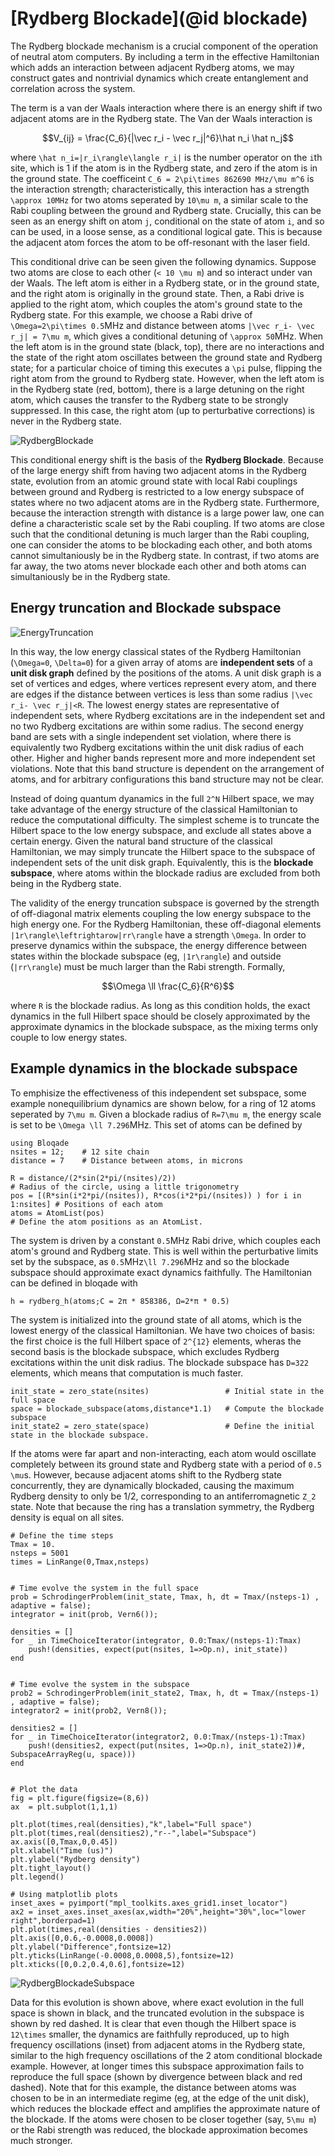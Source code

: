 # [Rydberg Blockade](@id blockade)

The Rydberg blockade mechanism is a crucial component of the operation of neutral atom computers. By including a term in the effective Hamiltonian which adds an interaction between adjacent Rydberg atoms, we may construct gates and nontrivial dynamics which create entanglement and correlation across the system.

The term is a van der Waals interaction where there is an energy shift if two adjacent atoms are in the Rydberg state. The Van der Waals interaction is

```math
V_{ij} = \frac{C_6}{|\vec r_i - \vec r_j|^6}\hat n_i \hat n_j
```

where ``\hat n_i=|r_i\rangle\langle r_i|`` is the number operator on the ``i``th site, which is 1 if the atom is in the Rydberg state, and zero if the atom is in the ground state. The coefficeint ``C_6 = 2\pi\times 862690 MHz/\mu m^6`` is the interaction strength; characteristically, this interaction has a strength ``\approx 10MHz`` for two atoms seperated by ``10\mu m``, a similar scale to the Rabi coupling between the ground and Rydberg state. Crucially, this can be seen as an energy shift on atom ``j``, conditional on the state of atom ``i``, and so can be used, in a loose sense, as a conditional logical gate. This is because the adjacent atom forces the atom to be off-resonant with the laser field.

This conditional drive can be seen given the following dynamics. Suppose two atoms are close to each other (``< 10 \mu m``) and so interact under van der Waals. The left atom is either in a Rydberg state, or in the ground state, and the right atom is originally in the ground state. Then, a Rabi drive is applied to the right atom, which couples the atom's ground state to the Rydberg state. For this example, we choose a Rabi drive of ``\Omega=2\pi\times 0.5``MHz and distance between atoms ``|\vec r_i- \vec r_j| = 7\mu m``, which gives a conditional detuning of ``\approx 50``MHz. When the left atom is in the ground state (black, top), there are no interactions and the state of the right atom oscillates between the ground state and Rydberg state; for a particular choice of timing this executes a ``\pi`` pulse, flipping the right atom from the ground to Rydberg state. However, when the left atom is in the Rydberg state (red, bottom), there is a large detuning on the right atom, which causes the transfer to the Rydberg state to be strongly suppressed. In this case, the right atom (up to perturbative corrections) is never in the Rydberg state.



![RydbergBlockade](../assets/RydbergBlockade.png)

This conditional energy shift is the basis of the **Rydberg Blockade**. Because of the large energy shift from having two adjacent atoms in the Rydberg state, evolution from an atomic ground state with local Rabi couplings between ground and Rydberg is restricted to a low energy subspace of states where no two adjacent atoms are in the Rydberg state. Furthermore, because the interaction strength with distance is a large power law, one can define a characteristic scale set by the Rabi coupling. If two atoms are close such that the conditional detuning is much larger than the Rabi coupling, one can consider the atoms to be blockading each other, and both atoms cannot simultaniously be in the Rydberg state. In contrast, if two atoms are far away, the two atoms never blockade each other and both atoms can simultaniously be in the Rydberg state.

## Energy truncation and Blockade subspace

![EnergyTruncation](../assets/bloqade_subspace.png)

In this way, the low energy classical states of the Rydberg Hamiltonian (``\Omega=0``, ``\Delta=0``) for a given array of atoms are **independent sets** of a **unit disk graph** defined by the positions of the atoms. A unit disk graph is a set of vertices and edges, where vertices represent every atom, and there are edges if the distance between vertices is less than some radius ``|\vec r_i- \vec r_j|<R``. The lowest energy states are representative of independent sets, where Rydberg excitations are in the independent set and no two Rydberg excitations are within some radius. The second energy band are sets with a single independent set violation, where there is equivalently two Rydberg excitations within the unit disk radius of each other. Higher and higher bands represent more and more independent set violations. Note that this band structure is dependent on the arrangement of atoms, and for arbitrary configurations this band structure may not be clear.

Instead of doing quantum dyanamics in the full ``2^N`` Hilbert space, we may take advantage of the energy structure of the classical Hamiltonian to reduce the computational difficulty. The simplest scheme is to truncate the Hilbert space to the low energy subspace, and exclude all states above a certain energy. Given the natural band structure of the classical Hamiltonian, we may simply truncate the Hilbert space to the subspace of independent sets of the unit disk graph. Equivalently, this is the **blockade subspace**, where atoms within the blockade radius are excluded from both being in the Rydberg state.




The validity of the energy truncation subspace is governed by the strength of off-diagonal matrix elements coupling the low energy subspace to the high energy one. For the Rydberg Hamiltonian, these off-diagonal elements ``|1r\rangle\leftrightarow|rr\rangle`` have a strength ``\Omega``. In order to preserve dynamics within the subspace, the energy difference between states within the blockade subspace (eg, ``|1r\rangle``) and outside (``|rr\rangle``) must be much larger than the Rabi strength. Formally,

```math
\Omega \ll \frac{C_6}{R^6}
```
where ``R`` is the blockade radius. As long as this condition holds, the exact dynamics in the full Hilbert space should be closely approximated by the approximate dynamics in the blockade subspace, as the mixing terms only couple to low energy states.

## Example dynamics in the blockade subspace

To emphisize the effectiveness of this independent set subspace, some example nonequilibrium dynamics are shown below, for a ring of 12 atoms seperated by ``7\mu m``. Given a blockade radius of ``R=7\mu m``, the energy scale is set to be ``\Omega \ll 7.296``MHz. This set of atoms can be defined by

```@example blockade
using Bloqade
nsites = 12;    # 12 site chain
distance = 7    # Distance between atoms, in microns

R = distance/(2*sin(2*pi/(nsites)/2))                                       # Radius of the circle, using a little trigonometry
pos = [(R*sin(i*2*pi/(nsites)), R*cos(i*2*pi/(nsites)) ) for i in 1:nsites] # Positions of each atom
atoms = AtomList(pos)                                                       # Define the atom positions as an AtomList.
```

The system is driven by a constant ``0.5``MHz Rabi drive, which couples each atom's ground and Rydberg state. This is well within the perturbative limits set by the subspace, as ``0.5``MHz``\ll 7.296``MHz and so the blockade subspace should approximate exact dynamics faithfully. The Hamiltonian can be defined in bloqade with

```@example blockade
h = rydberg_h(atoms;C = 2π * 858386, Ω=2*π * 0.5)
```


The system is initialized into the ground state of all atoms, which is the lowest energy of the classical Hamiltonian. We have two choices of basis: the first choice is the full Hilbert space of ``2^{12}`` elements, wheras the second basis is the blockade subspace, which excludes Rydberg excitations within the unit disk radius. The blockade subspace has ``D=322`` elements, which means that computation is much faster.

```@example blockade
init_state = zero_state(nsites)                 # Initial state in the full space
space = blockade_subspace(atoms,distance*1.1)   # Compute the blockade subspace
init_state2 = zero_state(space)                 # Define the initial state in the blockade subspace.
```

If the atoms were far apart and non-interacting, each atom would oscillate completely between its ground state and Rydberg state with a period of ``0.5 \mu``s. However, because adjacent atoms shift to the Rydberg state concurrently, they are dynamically blockaded, causing the maximum Rydberg density to only be 1/2, corresponding to an antiferromagnetic ``Z_2`` state. Note that because the ring has a translation symmetry, the Rydberg density is equal on all sites.

```@example blockade
# Define the time steps
Tmax = 10.
nsteps = 5001
times = LinRange(0,Tmax,nsteps)


# Time evolve the system in the full space
prob = SchrodingerProblem(init_state, Tmax, h, dt = Tmax/(nsteps-1) , adaptive = false);
integrator = init(prob, Vern6());

densities = []
for _ in TimeChoiceIterator(integrator, 0.0:Tmax/(nsteps-1):Tmax)
    push!(densities, expect(put(nsites, 1=>Op.n), init_state))
end


# Time evolve the system in the subspace
prob2 = SchrodingerProblem(init_state2, Tmax, h, dt = Tmax/(nsteps-1) , adaptive = false);
integrator2 = init(prob2, Vern8());

densities2 = []
for _ in TimeChoiceIterator(integrator2, 0.0:Tmax/(nsteps-1):Tmax)
    push!(densities2, expect(put(nsites, 1=>Op.n), init_state2))#, SubspaceArrayReg(u, space)))
end


# Plot the data
fig = plt.figure(figsize=(8,6))
ax  = plt.subplot(1,1,1)

plt.plot(times,real(densities),"k",label="Full space")
plt.plot(times,real(densities2),"r--",label="Subspace")
ax.axis([0,Tmax,0,0.45])
plt.xlabel("Time (us)")
plt.ylabel("Rydberg density")
plt.tight_layout()
plt.legend()

# Using matplotlib plots
inset_axes = pyimport("mpl_toolkits.axes_grid1.inset_locator")
ax2 = inset_axes.inset_axes(ax,width="20%",height="30%",loc="lower right",borderpad=1)
plt.plot(times,real(densities - densities2))
plt.axis([0,0.6,-0.0008,0.0008])
plt.ylabel("Difference",fontsize=12)
plt.yticks(LinRange(-0.0008,0.0008,5),fontsize=12)
plt.xticks([0,0.2,0.4,0.6],fontsize=12)
```

![RydbergBlockadeSubspace](../assets/RydbergBlockadeSubspace.png)

Data for this evolution is shown above, where exact evolution in the full space is shown in black, and the truncated evolution in the subspace is shown by red dashed. It is clear that even though the Hilbert space is ``12\times`` smaller, the dynamics are faithfully reproduced, up to high frequency oscillations (inset) from adjacent atoms in the Rydberg state, similar to the high frequency oscillations of the 2 atom conditional blockade example. However, at longer times this subspace approximation fails to reproduce the full space (shown by divergence between black and red dashed). Note that for this example, the distance between atoms was chosen to be in an intermediate regime (eg, at the edge of the unit disk), which reduces the blockade effect and amplifies the approximate nature of the blockade. If the atoms were chosen to be closer together (say, ``5\mu m``) or the Rabi strength was reduced, the blockade approximation becomes much stronger.

